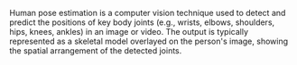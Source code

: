 Human pose estimation is a computer vision technique used to detect and predict the positions of key body joints (e.g., wrists, elbows, shoulders, hips, knees, ankles) in an image or video. The output is typically represented as a skeletal model overlayed on the person's image, showing the spatial arrangement of the detected joints.
